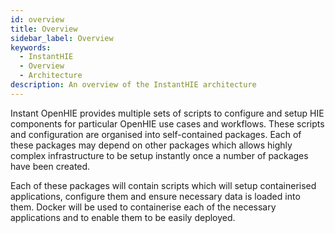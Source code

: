 ```yaml
---
id: overview
title: Overview
sidebar_label: Overview
keywords:
  - InstantHIE
  - Overview
  - Architecture
description: An overview of the InstantHIE architecture
---
```


Instant OpenHIE provides multiple sets of scripts to configure and setup HIE components for particular OpenHIE use cases and workflows. These scripts and configuration are organised into self-contained packages. Each of these packages may depend on other packages which allows highly complex infrastructure to be setup instantly once a number of packages have been created.

Each of these packages will contain scripts which will setup containerised applications, configure them and ensure necessary data is loaded into them. Docker will be used to containerise each of the necessary applications and to enable them to be easily deployed.
